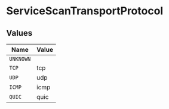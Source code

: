 # ServiceScanTransportProtocol


## Values

| Name      | Value     |
| --------- | --------- |
| `UNKNOWN` |           |
| `TCP`     | tcp       |
| `UDP`     | udp       |
| `ICMP`    | icmp      |
| `QUIC`    | quic      |